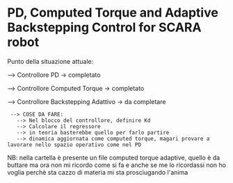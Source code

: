 # PD, Computed Torque and Adaptive Backstepping Control for SCARA robot

Punto della situazione attuale:


 --> Controllore PD -> completato

 
 --> Controllore Computed Torque -> completato

 
 --> Controllore Backstepping Adattivo -> da completare

 
     --> COSE DA FARE:
       --> Nel blocco del controllore, definire Kd
       --> Calcolare il regressore
       --> in teoria basterebbe quello per farlo partire
       --> dinamica aggiornata come computed torque, magari provare a lavorare nello spazio operativo come nel PD

       
NB: nella cartella è presente un file computed torque adaptive, quello è da buttare ma ora non mi ricordo come si fa e anche se me lo ricordassi non ho voglia perchè sta cazzo di materia mi sta prosciugando l'anima
